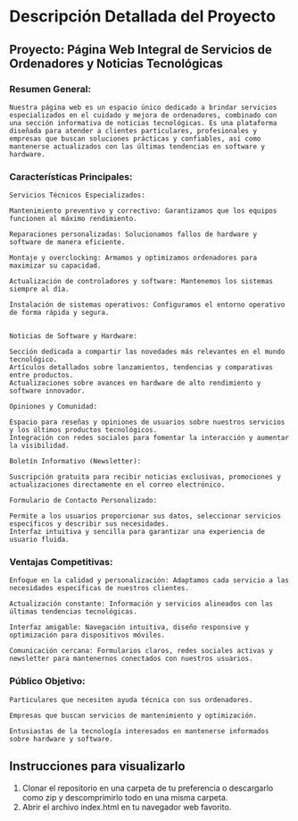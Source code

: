 
# Descripción Detallada del Proyecto

## Proyecto: Página Web Integral de Servicios de Ordenadores y Noticias Tecnológicas

###  Resumen General: 

    Nuestra página web es un espacio único dedicado a brindar servicios especializados en el cuidado y mejora de ordenadores, combinado con una sección informativa de noticias tecnológicas. Es una plataforma diseñada para atender a clientes particulares, profesionales y empresas que buscan soluciones prácticas y confiables, así como mantenerse actualizados con las últimas tendencias en software y hardware.

### Características Principales:
    
    Servicios Técnicos Especializados:

    Mantenimiento preventivo y correctivo: Garantizamos que los equipos funcionen al máximo rendimiento.

    Reparaciones personalizadas: Solucionamos fallos de hardware y software de manera eficiente.

    Montaje y overclocking: Armamos y optimizamos ordenadores para maximizar su capacidad.

    Actualización de controladores y software: Mantenemos los sistemas siempre al día.

    Instalación de sistemas operativos: Configuramos el entorno operativo de forma rápida y segura.


    Noticias de Software y Hardware:

    Sección dedicada a compartir las novedades más relevantes en el mundo tecnológico.
    Artículos detallados sobre lanzamientos, tendencias y comparativas entre productos.
    Actualizaciones sobre avances en hardware de alto rendimiento y software innovador.

    Opiniones y Comunidad:

    Espacio para reseñas y opiniones de usuarios sobre nuestros servicios y los últimos productos tecnológicos.
    Integración con redes sociales para fomentar la interacción y aumentar la visibilidad.

    Boletín Informativo (Newsletter):

    Suscripción gratuita para recibir noticias exclusivas, promociones y actualizaciones directamente en el correo electrónico.

    Formulario de Contacto Personalizado:

    Permite a los usuarios proporcionar sus datos, seleccionar servicios específicos y describir sus necesidades.
    Interfaz intuitiva y sencilla para garantizar una experiencia de usuario fluida.

### Ventajas Competitivas:
    
    Enfoque en la calidad y personalización: Adaptamos cada servicio a las necesidades específicas de nuestros clientes.

    Actualización constante: Información y servicios alineados con las últimas tendencias tecnológicas.

    Interfaz amigable: Navegación intuitiva, diseño responsive y optimización para dispositivos móviles.
    
    Comunicación cercana: Formularios claros, redes sociales activas y newsletter para mantenernos conectados con nuestros usuarios.

### Público Objetivo:
    
    Particulares que necesiten ayuda técnica con sus ordenadores.
    
    Empresas que buscan servicios de mantenimiento y optimización.
    
    Entusiastas de la tecnología interesados en mantenerse informados sobre hardware y software.


## Instrucciones para visualizarlo

1. Clonar el repositorio en una carpeta de tu preferencia o descargarlo como zip y descomprimirlo todo en una misma carpeta.
2. Abrir el archivo index.html en tu navegador web favorito.


